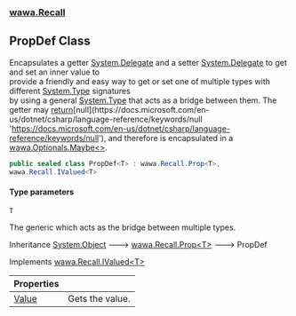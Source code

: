 ### [wawa.Recall](wawa.Recall.md 'wawa.Recall')

## PropDef<T> Class

Encapsulates a getter [System.Delegate](https://docs.microsoft.com/en-us/dotnet/api/System.Delegate 'System.Delegate') and a setter [System.Delegate](https://docs.microsoft.com/en-us/dotnet/api/System.Delegate 'System.Delegate') to get and set an inner value to  
provide a friendly and easy way to get or set one of multiple types with different [System.Type](https://docs.microsoft.com/en-us/dotnet/api/System.Type 'System.Type') signatures  
by using a general [System.Type](https://docs.microsoft.com/en-us/dotnet/api/System.Type 'System.Type') that acts as a bridge between them. The getter may [return](https://docs.microsoft.com/en-us/dotnet/csharp/language-reference/keywords/return 'https://docs.microsoft.com/en-us/dotnet/csharp/language-reference/keywords/return')[null](https://docs.microsoft.com/en-us/dotnet/csharp/language-reference/keywords/null 'https://docs.microsoft.com/en-us/dotnet/csharp/language-reference/keywords/null'), and therefore is encapsulated in a [wawa.Optionals.Maybe&lt;&gt;](https://docs.microsoft.com/en-us/dotnet/api/wawa.Optionals.Maybe-1 'wawa.Optionals.Maybe`1').

```csharp
public sealed class PropDef<T> : wawa.Recall.Prop<T>,
wawa.Recall.IValued<T>
```
#### Type parameters

<a name='wawa.Recall.PropDef_T_.T'></a>

`T`

The generic which acts as the bridge between multiple types.

Inheritance [System.Object](https://docs.microsoft.com/en-us/dotnet/api/System.Object 'System.Object') &#129106; [wawa.Recall.Prop&lt;](Prop{T}.md 'wawa.Recall.Prop<T>')[T](PropDef{T}.md#wawa.Recall.PropDef_T_.T 'wawa.Recall.PropDef<T>.T')[&gt;](Prop{T}.md 'wawa.Recall.Prop<T>') &#129106; PropDef<T>

Implements [wawa.Recall.IValued&lt;](IValued{T}.md 'wawa.Recall.IValued<T>')[T](PropDef{T}.md#wawa.Recall.PropDef_T_.T 'wawa.Recall.PropDef<T>.T')[&gt;](IValued{T}.md 'wawa.Recall.IValued<T>')

| Properties | |
| :--- | :--- |
| [Value](PropDef{T}.Value.md 'wawa.Recall.PropDef<T>.Value') | Gets the value. |
